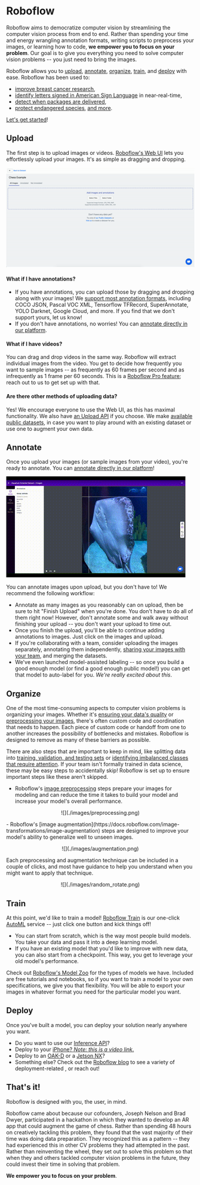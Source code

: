 # Roboflow

Roboflow aims to democratize computer vision by streamlining the computer vision process from end to end. Rather than spending your time and energy wrangling annotation formats, writing scripts to preprocess your images, or learning how to code, **we empower you to focus on your problem**. Our goal is to give you everything you need to solve computer vision problems -- you just need to bring the images.

Roboflow allows you to [upload](#Upload), [annotate](#Annotate), [organize](#Organize), [train](#Train), and [deploy](#Deploy) with ease. Roboflow has been used to:
- [improve breast cancer research](https://blog.roboflow.com/cancer-research-computer-vision/),
- [identify letters signed in American Sign Language](https://blog.roboflow.com/computer-vision-american-sign-language/) in near-real-time,
- [detect when packages are delivered](https://blog.roboflow.com/using-computer-vision-to-detect-package-deliveries/),
- [protect endangered species](https://blog.roboflow.com/how-this-fulbright-scholar-is-using-computer-vision-to/),
[and more](https://blog.roboflow.com/tag/case-studies/).

[Let's get started](http://app.roboflow.com/)!

## Upload
The first step is to upload images or videos. [Roboflow's Web UI](https://docs.roboflow.com/adding-data) lets you effortlessly upload your images. It's as simple as dragging and dropping.

![](./images/add_images.gif)

#### What if I have annotations?
- If you have annotations, you can upload those by dragging and dropping along with your images! We [support most annotation formats](https://roboflow.com/formats), including COCO JSON, Pascal VOC XML, Tensorflow TFRecord,  SuperAnnotate, YOLO Darknet, Google Cloud, and more. If you find that we don't support yours, let us know!
- If you don't have annotations, no worries! You can [annotate directly in our platform](#Annotate).

#### What if I have videos?
You can drag and drop videos in the same way. Roboflow will extract individual images from the video. You get to decide how frequently you want to sample images -- as frequently as 60 frames per second and as infrequently as 1 frame per 60 seconds. This is a [Roboflow Pro feature](https://roboflow.com/pro); reach out to us to get set up with that.

#### Are there other methods of uploading data?
Yes! We encourage everyone to use the Web UI, as this has maximal functionality. We also have [an Upload API](https://docs.roboflow.com/adding-data/upload-api) if you choose. We make [available public datasets](http://public.roboflow.com/), in case you want to play around with an existing dataset or use one to augment your own data.

## Annotate
Once you upload your images (or sample images from your video), you're ready to annotate. You can [annotate directly in our platform](https://docs.roboflow.com/annotate)!

![](./images/annotate.gif)

You can annotate images upon upload, but you don't have to! We recommend the following workflow:
- Annotate as many images as you reasonably can on upload, then be sure to hit "Finish Upload" when you're done. You don't have to do all of them right now! However, don't annotate some and walk away without finishing your upload -- you don't want your upload to time out.
- Once you finish the upload, you'll be able to continue adding annotations to images. Just click on the images and upload.
- If you're collaborating with a team, consider uploading the images separately, annotating them independently, [sharing your images with your team](https://blog.roboflow.com/teams-for-all/), and merging the datasets.
- We've even launched model-assisted labeling -- so once you build a good enough model (or find a good enough public model!) you can get that model to auto-label for you. _We're really excited about this_.

## Organize
One of the most time-consuming aspects to computer vision problems is organizing your images. Whether it's [ensuring your data's quality](https://docs.roboflow.com/dataset-health-check) or [preprocessing your images](https://docs.roboflow.com/image-transformations/image-preprocessing), there's often custom code and coordination that needs to happen. Each piece of custom code or handoff from one to another increases the possibility of bottlenecks and mistakes. Roboflow is designed to remove as many of these barriers as possible.

There are also steps that are important to keep in mind, like splitting data into [training, validation, and testing sets](https://blog.roboflow.com/train-test-split/) or [identifying imbalanced classes that require attention](https://blog.roboflow.com/handling-unbalanced-classes/). If your team isn't formally trained in data science, these may be easy steps to accidentally skip! Roboflow is set up to ensure important steps like these aren't skipped.

- Roboflow's [image preprocessing](https://docs.roboflow.com/image-transformations/image-preprocessing) steps prepare your images for modeling and can reduce the time it takes to build your model and increase your model's overall performance.
<p align="center">
![](./images/preprocessing.png)
</p>
- Roboflow's [image augmentation](https://docs.roboflow.com/image-transformations/image-augmentation) steps are designed to improve your model's ability to generalize well to unseen images.
<p align="center">
![](./images/augmentation.png)
</p>
Each preprocessing and augmentation technique can be included in a couple of clicks, and most have guidance to help you understand when you might want to apply that technique.

<p align="center">
  ![](./images/random_rotate.png)
</p>

## Train
At this point, we'd like to train a model! [Roboflow Train](https://docs.roboflow.com/train) is our one-click [AutoML](https://en.wikipedia.org/wiki/Automated_machine_learning) service -- just click one button and kick things off!
- You can start from scratch, which is the way most people build models. You take your data and pass it into a deep learning model.
- If you have an existing model that you'd like to improve with new data, you can also start from a checkpoint. This way, you get to leverage your old model's performance.

Check out [Roboflow's Model Zoo](https://models.roboflow.com/) for the types of models we have. Included are free tutorials and notebooks, so if you want to train a model to your own specifications, we give you that flexibility. You will be able to export your images in whatever format you need for the particular model you want.

## Deploy
Once you've built a model, you can deploy your solution nearly anywhere you want.
- Do you want to use our [Inference API](http://infer.roboflow.com/)?
- Deploy to your [iPhone? _Note: this is a video link_.](https://www.youtube.com/watch?v=kBn7Cd8Z8yE&feature=emb_title)
- Deploy to an [OAK-D](https://blog.roboflow.com/luxonis-oak-d-custom-model/) or a [Jetson NX](https://blog.roboflow.com/deploy-yolov5-to-jetson-nx/)?
- Something else? Check out the [Roboflow blog](https://blog.roboflow.com/) to see a variety of deployment-related , or reach out!

## That's it!
Roboflow is designed with you, the user, in mind.

Roboflow came about because our cofounders, Joseph Nelson and Brad Dwyer, participated in a hackathon in which they wanted to develop an AR app that could augment the game of chess. Rather than spending 48 hours on creatively tackling this problem, they found that the vast majority of their time was doing data preparation. They recognized this as a pattern -- they had experienced this in other CV problems they had attempted in the past. Rather than reinventing the wheel, they set out to solve this problem so that when they and others tackled computer vision problems in the future, they could invest their time in solving that problem.

**We empower you to focus on your problem**.
